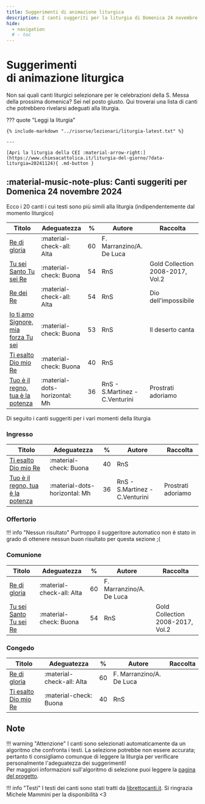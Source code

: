 ```yaml
---
title: Suggerimenti di animazione liturgica
description: I canti suggeriti per la liturgia di Domenica 24 novembre 2024 
hide:
  - navigation
  # - toc
---
```


# **Suggerimenti**<br>di animazione liturgica

Non sai quali canti liturgici selezionare per le celebrazioni della S. Messa della prossima domenica? Sei nel posto giusto. Qui troverai una lista di canti che potrebbero rivelarsi adeguati alla liturgia.
    
??? quote "Leggi la liturgia"

    {% include-markdown "../risorse/lezionari/liturgia-latest.txt" %}

    ---

    [Apri la liturgia della CEI :material-arrow-right:](https://www.chiesacattolica.it/liturgia-del-giorno/?data-liturgia=20241124){ .md-button }

## :material-music-note-plus: Canti suggeriti per Domenica 24 novembre 2024

Ecco i 20 canti i cui testi sono più simili alla liturgia (indipendentemente dal momento liturgico)

| Titolo | Adeguatezza | % | Autore | Raccolta |
| --- | --- | --- | --- | --- |
| [Re di gloria](https://www.librettocanti.it/canto/re-di-gloria-378) | :material-check-all: Alta | 60 | F. Marranzino/A. De Luca |  |
| [Tu sei Santo Tu sei Re](https://www.librettocanti.it/canto/tu-sei-santo-tu-sei-re-1995) | :material-check: Buona | 54 | RnS | Gold Collection 2008-2017, Vol.2 |
| [Re dei Re](https://www.librettocanti.it/canto/re-dei-re-1566) | :material-check-all: Alta | 54 | RnS | Dio dell'impossibile |
| [Io ti amo Signore, mia forza Tu sei](https://www.librettocanti.it/canto/io-ti-amo-signore-mia-forza-tu-sei-2432) | :material-check: Buona | 53 | RnS | Il deserto canta |
| [Ti esalto Dio mio Re](https://www.librettocanti.it/canto/ti-esalto-dio-mio-re-453) | :material-check: Buona | 40 | RnS |  |
| [Tuo è il regno, tua è la potenza](https://www.librettocanti.it/canto/tuo-il-regno-tua-la-potenza-2641) | :material-dots-horizontal: Mh | 36 | RnS - S.Martinez - C.Venturini  | Prostrati adoriamo |

Di seguito i canti suggeriti per i vari momenti della liturgia

### Ingresso

| Titolo | Adeguatezza | % | Autore | Raccolta |
| --- | --- | --- | --- | --- |
| [Ti esalto Dio mio Re](https://www.librettocanti.it/canto/ti-esalto-dio-mio-re-453) | :material-check: Buona | 40 | RnS |  |
| [Tuo è il regno, tua è la potenza](https://www.librettocanti.it/canto/tuo-il-regno-tua-la-potenza-2641) | :material-dots-horizontal: Mh | 36 | RnS - S.Martinez - C.Venturini  | Prostrati adoriamo |

### Offertorio

!!! info "Nessun risultato"
    Purtroppo il suggeritore automatico non è stato in grado di ottenere nessun buon risultato per questa sezione ;(

### Comunione
| Titolo | Adeguatezza | % | Autore | Raccolta |
| --- | --- | --- | --- | --- |
| [Re di gloria](https://www.librettocanti.it/canto/re-di-gloria-378) | :material-check-all: Alta | 60 | F. Marranzino/A. De Luca |  |
| [Tu sei Santo Tu sei Re](https://www.librettocanti.it/canto/tu-sei-santo-tu-sei-re-1995) | :material-check: Buona | 54 | RnS | Gold Collection 2008-2017, Vol.2 |

### Congedo
| Titolo | Adeguatezza | % | Autore | Raccolta |
| --- | --- | --- | --- | --- |
| [Re di gloria](https://www.librettocanti.it/canto/re-di-gloria-378) | :material-check-all: Alta | 60 | F. Marranzino/A. De Luca |  |
| [Ti esalto Dio mio Re](https://www.librettocanti.it/canto/ti-esalto-dio-mio-re-453) | :material-check: Buona | 40 | RnS |  |

## Note
!!! warning "Attenzione"
    I canti sono selezionati automaticamente da un algoritmo che confronta i testi. La selezione potrebbe non essere accurata; pertanto ti consigliamo comunque di leggere la liturgia per verificare personalmente l'adeguatezza dei suggerimenti!<br>Per maggiori informazioni sull'algoritmo di selezione puoi leggere la [pagina del progetto](https://hildegard.it/progetto/).

!!! info "Testi"
    I testi dei canti sono stati tratti da [librettocanti.it](https://www.librettocanti.it/). Si ringrazia Michele Mammini per la disponibilità <3



